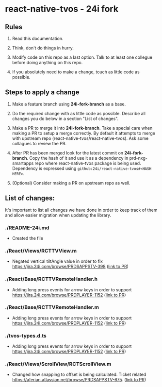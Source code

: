
# react-native-tvos - 24i fork

## Rules

1. Read this documentation.

2. Think, don't do things in hurry.

3. Modify code on this repo as a last option. Talk to at least one collegue before doing anything on this repo.

4. If you absolutely need to make a change, touch as little code as possible.


## Steps to apply a change

1. Make a feature branch using **24i-fork-branch** as a base.

2. Do the required change with as little code as possible. Describe all changes you do below in a section "List of changes".

3. Make a PR to merge it into **24i-fork-branch**. Take a special care when making a PR to setup a merge correctly. By default it attempts to merge with upstream repo (react-native-tvos/react-native-tvos). Ask some collagues to review the PR.

4. After PR has been merged look for the latest commit on **24i-fork-branch**. Copy the hash of it and use it as a dependency in prd-nxg-smartapps repo where react-native-tvos package is being used. Dependency is expressed using `github:24i/react-native-tvos#<HASH HERE>`.

6. (Optional) Consider making a PR on upstream repo as well.


## List of changes:

It's important to list all changes we have done in order to keep track of them and allow easier migration when updating the library.

### ./README-24i.md

- Created the file

### ./React/Views/RCTTVView.m

- Negated vertical tiltAngle value in order to fix https://jira.24i.com/browse/PRDSAPPSTV-398 ([link to PR](https://github.com/24i/react-native-tvos/pull/1))


### ./React/Base/RCTTVRemoteHandler.h

- Adding long press events for arrow keys in order to support https://jira.24i.com/browse/PRDPLAYER-1152 ([link to PR](https://github.com/24i/react-native-tvos/pull/2))

### ./React/Base/RCTTVRemoteHandler.m

- Adding long press events for arrow keys in order to support https://jira.24i.com/browse/PRDPLAYER-1152 ([link to PR](https://github.com/24i/react-native-tvos/pull/2))

### ./tvos-types.d.ts

- Adding long press events for arrow keys in order to support https://jira.24i.com/browse/PRDPLAYER-1152 ([link to PR](https://github.com/24i/react-native-tvos/pull/2))


### ./React/Views/ScrollView/RCTScrollView.m

- Changed how snapping to offset is being calculated. Ticket related https://aferian.atlassian.net/browse/PRDSAPPSTV-675. ([link to PR](https://github.com/24i/react-native-tvos/pull/3))